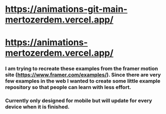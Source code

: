 # https://animations-git-main-mertozerdem.vercel.app/
# https://animations-mertozerdem.vercel.app/
### I am trying to recreate these examples from the framer motion site (https://www.framer.com/examples/). Since there are very few examples in the web I wanted to create some little example repository so that people can learn with less effort.
### Currently only designed for mobile but will update for every device when it is finished.
